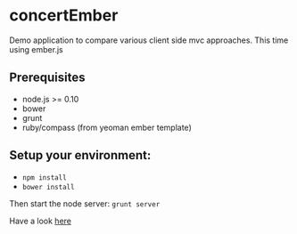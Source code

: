 concertEmber
============
Demo application to compare various client side mvc approaches. This time using ember.js

Prerequisites
--------------
- node.js >= 0.10
- bower
- grunt
- ruby/compass (from yeoman ember template)

Setup your environment:
-----------------------
-  <code>npm install </code>
-  <code>bower install</code>

Then start the node server:
<code>grunt server</code>

Have a look [here](http://concertember.herokuapp.com/)
